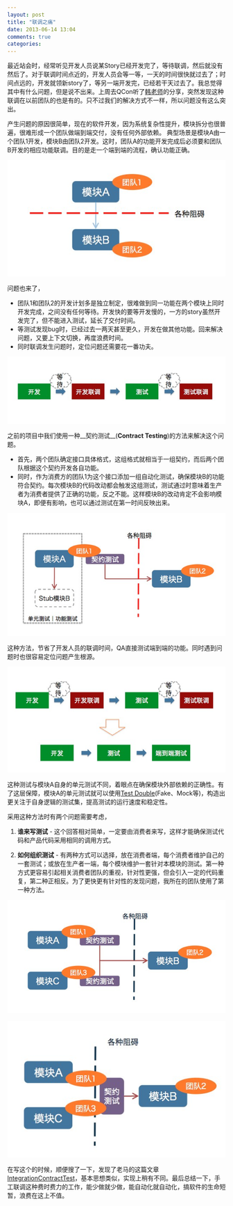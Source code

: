 ```yaml
---
layout: post
title: "联调之痛"
date: 2013-06-14 13:04
comments: true
categories: 
---
```


最近站会时，经常听见开发人员说某Story已经开发完了，等待联调，然后就没有然后了。对于联调时间点近的，开发人员会等一等，一天的时间很快就过去了；时间点远的，开发就领新story了，等另一端开发完，已经若干天过去了。我总觉得其中有什么问题，但是说不出来。上周去QCon听了[韩老师](http://weibo.com/isaachan)的分享，突然发现这种联调在以前团队的也是有的。只不过我们的解决方式不一样，所以问题没有这么突出。

产生问题的原因很简单，现在的软件开发，因为系统复杂性提升，模块拆分也很普遍，很难形成一个团队做端到端交付，没有任何外部依赖。
典型场景是模块A由一个团队1开发，模块B由团队2开发。这时，团队A的功能开发完成后必须要和团队B开发的相应功能联调。目的是走一个端到端的流程，确认功能正确。

![团队职能图](/images/01YTdjiJLInA.png)

问题也来了，

+ 团队1和团队2的开发计划多是独立制定，很难做到同一功能在两个模块上同时开发完成，之间没有任何等待。开发快的要等开发慢的，一方的story虽然开发完了，但不能进入测试，延长了交付时间。
+ 等测试发现bug时，已经过去一两天甚至更久，开发在做其他功能。回来解决问题，又要上下文切换，再度浪费时间。
+ 同时联调发生问题时，定位问题还需要花一番功夫。

![开发流程图](/images/01YTdjinIwDR.png)

之前的项目中我们使用一种__契约测试__(__Contract Testing__)的方法来解决这个问题。

+ 首先，两个团队确定接口具体格式，这组格式就相当于一组契约，而后两个团队根据这个契约开发各自功能。
+ 同时，作为消费方的团队1为这个接口添加一组自动化测试，确保模块B的功能符合契约。每次模块B的代码改动都会触发这组测试，测试通过时意味着生产者为消费者提供了正确的功能，反之不能。这样模块B的改动肯定不会影响模块A，即便有影响，也可以通过测试在第一时间反映出来。

![契约测试](/images/01YTdjkVgQaL.png)

这种方法，节省了开发人员的联调时间，QA直接测试端到端的功能。同时遇到问题时也很容易定位问题产生根源。

![契约测试流程](/images/01YTdjmpAgQe.png)

这种测试与模块A自身的单元测试不同，着眼点在确保模块外部依赖的正确性。有了这层保障，模块A的单元测试就可以使用[Test Double](http://martinfowler.com/bliki/TestDouble.html)(Fake、Mock等)，构造出更关注于自身逻辑的测试集，提高测试的运行速度和稳定性。

采用这种方法时有两个问题需要考虑，

1. __谁来写测试__ - 这个回答相对简单，一定要由消费者来写，这样才能确保测试代码和产品代码采用相同的调用方式。

2. __如何组织测试__ - 有两种方式可以选择，放在消费者端，每个消费者维护自己的一套测试；或放在生产者一端，每个模块维护一套针对本模块的测试。第一种方式更容易引起相关消费者团队的重视，针对性更强，但会引入一定的代码重复，第二种正相反。为了更快更有针对性的发现问题，我所在的团队使用了第一种方法。

![测试放在消费者一端](/images/01YTdjlgGca8.png)

![测试放在生产者一端](/images/01YTdjlyR8Ie.png)

在写这个的时候，顺便搜了一下，发现了老马的这篇文章[IntegrationContractTest](http://martinfowler.com/bliki/IntegrationContractTest.html)，基本思想类似，实现上稍有不同。最后总结一下，手工联调这种费时费力的工作，能少做就少做，能自动化就自动化，搞软件的生命短暂，浪费在这上不值。